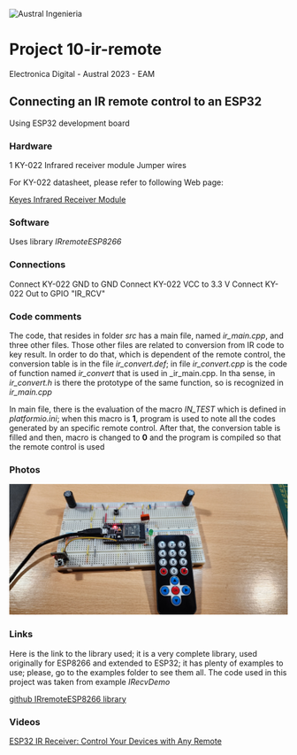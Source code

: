 

![Austral Ingenieria](https://encrypted-tbn0.gstatic.com/images?q=tbn%3AANd9GcQooGo7vQn4t9-6Bt46qZF-UY4_QFpYOeh7kVWzwpr_lbLr5wka)


#   Project 10-ir-remote

  Electronica Digital - Austral 2023 - EAM

##  Connecting an IR remote control to an ESP32

  Using ESP32 development board

### Hardware

  1 KY-022 Infrared receiver module
  Jumper wires

 For KY-022 datasheet, please refer to following Web page:

 [Keyes Infrared Receiver Module](http://eprints.polsri.ac.id/4641/12/Keyes%20-%20Infrared%20Receiver%20Module%20.pdf)

### Software

  Uses library _IRremoteESP8266_

###  Connections

  Connect KY-022 GND to GND
  Connect KY-022 VCC to 3.3 V
  Connect KY-022 Out to GPIO "IR_RCV"

###  Code comments

  The code, that resides in folder _src_ has a main file, named _ir_main.cpp_, and three other files.
  Those other files are related to conversion from IR code to key result. 
  In order to do that, which is dependent of the remote control, the conversion table is in the file _ir_convert.def_; in file _ir_convert.cpp_ is the code of function named _ir_convert_ that is used in _ir_main.cpp. In tha sense, in _ir_convert.h_ is there the prototype of the same function, so is recognized in _ir_main.cpp_

  In main file, there is the evaluation of the macro _IN_TEST_ which is defined in _platformio.ini_; when this macro is **1**, program is used to note all the codes generated by an specific remote control.
  After that, the conversion table is filled and then, macro is changed to **0** and  the program is compiled so that the remote control is used

### Photos

 ![IR remote With ESP32](ir-circuit.jpg)
    

###  Links

  Here is the link to the library used; it is a very complete library, used originally for ESP8266 and extended to ESP32; it has plenty of examples to use; please, go to the examples folder to see them all. The code used in this project was taken from example _IRecvDemo_

 [github IRremoteESP8266 library](https://github.com/crankyoldgit/IRremoteESP8266)

### Videos

 [ESP32 IR Receiver: Control Your Devices with Any Remote](https://www.youtube.com/watch?v=cO1zmqijjkA)

